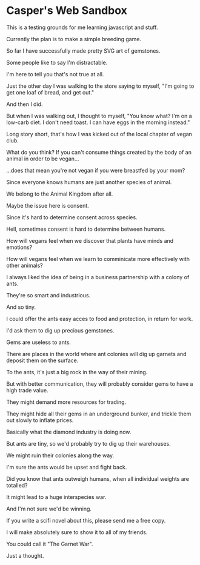 # Casper's Web Sandbox
This is a testing grounds for me learning javascript and stuff.

Currently the plan is to make a simple breeding game.

So far I have successfully made pretty SVG art of gemstones.

Some people like to say I'm distractable.

I'm here to tell you that's not true at all.

Just the other day I was walking to the store saying to myself, "I'm going to get one loaf of bread, and get out."

And then I did.

But when I was walking out, I thought to myself, "You know what? I'm on a low-carb diet. I don't need toast. I can have eggs in the morning instead."

Long story short, that's how I was kicked out of the local chapter of vegan club.

What do you think? If you can't consume things created by the body of an animal in order to be vegan...

...does that mean you're not vegan if you were breastfed by your mom?

Since everyone knows humans are just another species of animal.

We belong to the Animal Kingdom after all.

Maybe the issue here is consent.

Since it's hard to determine consent across species.

Hell, sometimes consent is hard to determine between humans.

How will vegans feel when we discover that plants have minds and emotions?

How will vegans feel when we learn to comminicate more effectively with other animals?

I always liked the idea of being in a business partnership with a colony of ants.

They're so smart and industrious.

And so tiny.

I could offer the ants easy acces to food and protection, in return for work.

I'd ask them to dig up precious gemstones.

Gems are useless to ants.

There are places in the world where ant colonies will dig up garnets and deposit them on the surface.

To the ants, it's just a big rock in the way of their mining.

But with better communication, they will probably consider gems to have a high trade value.

They might demand more resources for trading.

They might hide all their gems in an underground bunker, and trickle them out slowly to inflate prices.

Basically what the diamond industry is doing now.

But ants are tiny, so we'd probably try to dig up their warehouses.

We might ruin their colonies along the way.

I'm sure the ants would be upset and fight back.

Did you know that ants outweigh humans, when all individual weights are totalled?

It might lead to a huge interspecies war.

And I'm not sure we'd be winning.

If you write a scifi novel about this, please send me a free copy.

I will make absolutely sure to show it to all of my friends.

You could call it "The Garnet War".

Just a thought.
